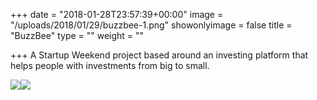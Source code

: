 +++
date = "2018-01-28T23:57:39+00:00"
image = "/uploads/2018/01/29/buzzbee-1.png"
showonlyimage = false
title = "BuzzBee"
type = ""
weight = ""

+++
A Startup Weekend project based around an investing platform that helps people with investments from big to small.  
<!--more-->

![](/img/portfolio/buzzbee-1.png)![](/img/portfolio/buzzbee-2.png)